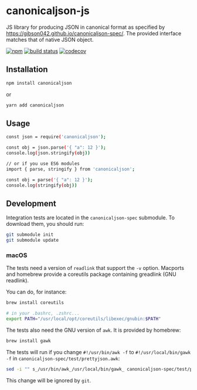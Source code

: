 # canonicaljson-js

JS library for producing JSON in canonical format as specified by https://gibson042.github.io/canonicaljson-spec/. The provided interface matches that of native JSON object.

[![npm](https://img.shields.io/npm/v/@stratumn/canonicaljson.svg)](https://www.npmjs.com/package/@stratumn/canonicaljson)
[![build status](https://travis-ci.org/stratumn/canonicaljson-js.svg?branch=master)](https://travis-ci.org/stratumn/canonicaljson-js)
[![codecov](https://codecov.io/gh/stratumn/canonicaljson-js/branch/master/graph/badge.svg)](https://codecov.io/gh/stratumn/canonicaljson-js)

## Installation

```bash
npm install canonicaljson
```

or

```bash
yarn add canonicaljson
```

## Usage

```bash
const json = require('canonicaljson');

const obj = json.parse('{ "a": 12 }');
console.log(json.stringify(obj))

// or if you use ES6 modules
import { parse, stringify } from 'canonicaljson';

const obj = parse('{ "a": 12 }');
console.log(stringify(obj))
```

## Development

Integration tests are located in the `canonicaljson-spec` submodule.
To download them, you should run:

```bash
git submodule init
git submodule update
```

### macOS

The tests need a version of `readlink` that support the `-v` option.
Macports and homebrew provide a coreutils package containing greadlink (GNU readlink).

You can do, for instance:

```bash
brew install coreutils

# in your .bashrc, .zshrc...
export PATH="/usr/local/opt/coreutils/libexec/gnubin:$PATH"
```

The tests also need the GNU version of `awk`. It is provided by homebrew:

```bash
brew install gawk
```

The tests will run if you change `#!/usr/bin/awk -f` to `#!/usr/local/bin/gawk -f` in `canonicaljson-spec/test/prettyjson.awk`:

```bash
sed -i "" s_/usr/bin/awk_/usr/local/bin/gawk_ canonicaljson-spec/test/prettyjson.awk
```

This change will be ignored by `git`.
